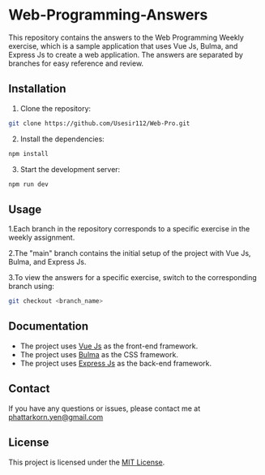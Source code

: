 # Web-Programming-Answers

This repository contains the answers to the Web Programming Weekly exercise, which is a sample application that uses Vue Js, Bulma, and Express Js to create a web application. The answers are separated by branches for easy reference and review.

## Installation

1. Clone the repository:
```bash
git clone https://github.com/Usesir112/Web-Pro.git
```

2. Install the dependencies:
```bash
npm install
```

3. Start the development server:
```bash
npm run dev
```

## Usage

1.Each branch in the repository corresponds to a specific exercise in the weekly assignment.

2.The "main" branch contains the initial setup of the project with Vue Js, Bulma, and Express Js.

3.To view the answers for a specific exercise, switch to the corresponding branch using:
```bash
git checkout <branch_name>
```


## Documentation

- The project uses [Vue Js](https://vuejs.org/) as the front-end framework.
- The project uses [Bulma](https://bulma.io/) as the CSS framework.
- The project uses [Express Js](https://expressjs.com/) as the back-end framework.

## Contact
If you have any questions or issues, please contact me at phattarkorn.yen@gmail.com

## License
This project is licensed under the [MIT License](https://github.com/Usesir112/Web-Pro/blob/main/LICENSE).
